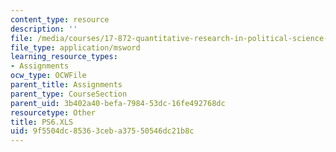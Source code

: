 ```yaml
---
content_type: resource
description: ''
file: /media/courses/17-872-quantitative-research-in-political-science-and-public-policy-spring-2004/9f5504dc85363ceba37550546dc21b8c_PS6.XLS
file_type: application/msword
learning_resource_types:
- Assignments
ocw_type: OCWFile
parent_title: Assignments
parent_type: CourseSection
parent_uid: 3b402a40-befa-7984-53dc-16fe492768dc
resourcetype: Other
title: PS6.XLS
uid: 9f5504dc-8536-3ceb-a375-50546dc21b8c
---
```

